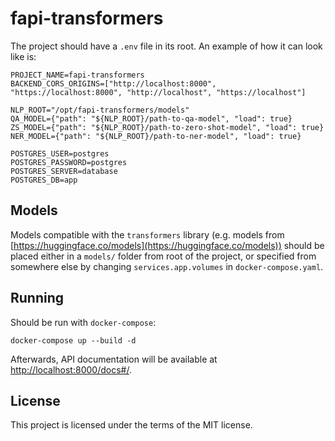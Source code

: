 # fapi-transformers

The project should have a `.env` file in its root. An example of how it can look like is:

```
PROJECT_NAME=fapi-transformers
BACKEND_CORS_ORIGINS=["http://localhost:8000", "https://localhost:8000", "http://localhost", "https://localhost"]

NLP_ROOT="/opt/fapi-transformers/models"
QA_MODEL={"path": "${NLP_ROOT}/path-to-qa-model", "load": true}
ZS_MODEL={"path": "${NLP_ROOT}/path-to-zero-shot-model", "load": true}
NER_MODEL={"path": "${NLP_ROOT}/path-to-ner-model", "load": true}

POSTGRES_USER=postgres
POSTGRES_PASSWORD=postgres
POSTGRES_SERVER=database
POSTGRES_DB=app
```

## Models

Models compatible with the `transformers` library (e.g. models from [https://huggingface.co/models](https://huggingface.co/models)) should be placed either in a `models/` folder from root of the project, or specified from somewhere else by changing `services.app.volumes` in `docker-compose.yaml`.

## Running

Should be run with `docker-compose`:

`docker-compose up --build -d`

Afterwards, API documentation will be available at [http://localhost:8000/docs#/](http://localhost:8000/docs#/).

## License

This project is licensed under the terms of the MIT license.

